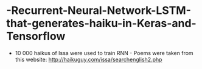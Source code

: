 # -Recurrent-Neural-Network-LSTM-that-generates-haiku-in-Keras-and-Tensorflow
- 10 000 haikus of Issa were used to train RNN - Poems were taken from this website: http://haikuguy.com/issa/searchenglish2.php

